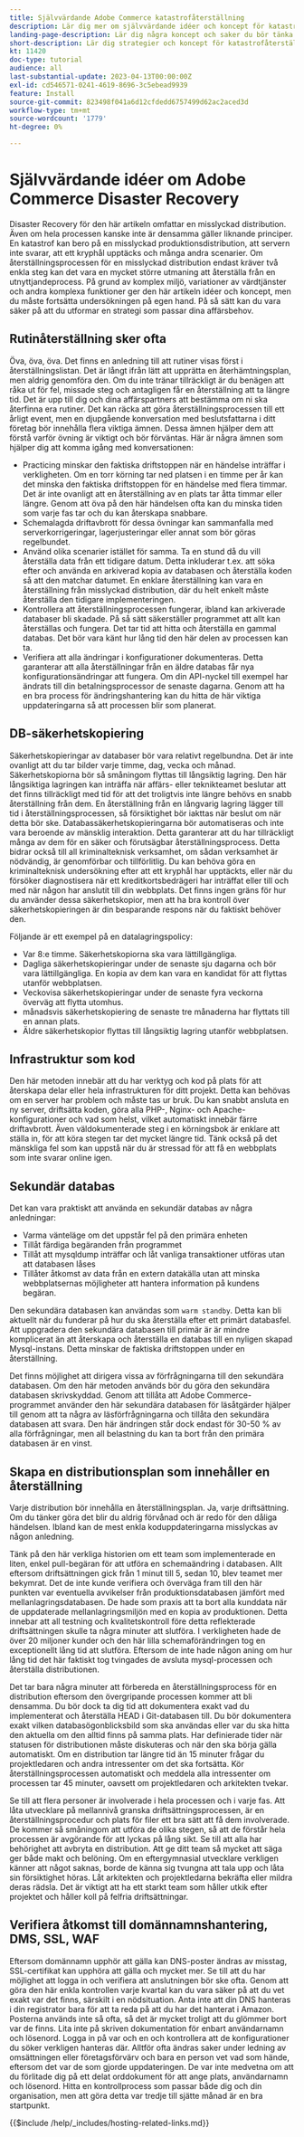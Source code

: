 ```yaml
---
title: Självvärdande Adobe Commerce katastrofåterställning
description: Lär dig mer om självvärdande idéer och koncept för katastrofåterställning och de bästa metoderna att tänka på.
landing-page-description: Lär dig några koncept och saker du bör tänka på när du är värd för Adobe Commerce på egen hand.
short-description: Lär dig strategier och koncept för katastrofåterställning för att själv vara värd för Adobe Commerce.
kt: 11420
doc-type: tutorial
audience: all
last-substantial-update: 2023-04-13T00:00:00Z
exl-id: cd546571-0241-4619-8696-3c5ebead9939
feature: Install
source-git-commit: 823498f041a6d12cfdedd6757499d62ac2aced3d
workflow-type: tm+mt
source-wordcount: '1779'
ht-degree: 0%

---
```


# Självvärdande idéer om Adobe Commerce Disaster Recovery

Disaster Recovery för den här artikeln omfattar en misslyckad distribution. Även om hela processen kanske inte är densamma gäller liknande principer. En katastrof kan bero på en misslyckad produktionsdistribution, att servern inte svarar, att ett kryphål upptäcks och många andra scenarier. Om återställningsprocessen för en misslyckad distribution endast kräver två enkla steg kan det vara en mycket större utmaning att återställa från en utnyttjandeprocess. På grund av komplex miljö, variationer av värdtjänster och andra komplexa funktioner ger den här artikeln idéer och koncept, men du måste fortsätta undersökningen på egen hand. På så sätt kan du vara säker på att du utformar en strategi som passar dina affärsbehov.

## Rutinåterställning sker ofta

Öva, öva, öva. Det finns en anledning till att rutiner visas först i återställningslistan. Det är långt ifrån lätt att upprätta en återhämtningsplan, men aldrig genomföra den. Om du inte tränar tillräckligt är du benägen att råka ut för fel, missade steg och antagligen får en återställning att ta längre tid. Det är upp till dig och dina affärspartners att bestämma om ni ska återfinna era rutiner. Det kan räcka att göra återställningsprocessen till ett årligt event, men en djupgående konversation med beslutsfattarna i ditt företag bör innehålla flera viktiga ämnen. Dessa ämnen hjälper dem att förstå varför övning är viktigt och bör förväntas. Här är några ämnen som hjälper dig att komma igång med konversationen:

* Practicing minskar den faktiska driftstoppen när en händelse inträffar i verkligheten. Om en torr körning tar ned platsen i en timme per år kan det minska den faktiska driftstoppen för en händelse med flera timmar. Det är inte ovanligt att en återställning av en plats tar åtta timmar eller längre. Genom att öva på den här händelsen ofta kan du minska tiden som varje fas tar och du kan återskapa snabbare.
* Schemalagda driftavbrott för dessa övningar kan sammanfalla med serverkorrigeringar, lagerjusteringar eller annat som bör göras regelbundet.
* Använd olika scenarier istället för samma. Ta en stund då du vill återställa data från ett tidigare datum. Detta inkluderar t.ex. att söka efter och använda en arkiverad kopia av databasen och återställa koden så att den matchar datumet. En enklare återställning kan vara en återställning från misslyckad distribution, där du helt enkelt måste återställa den tidigare implementeringen.
* Kontrollera att återställningsprocessen fungerar, ibland kan arkiverade databaser bli skadade. På så sätt säkerställer programmet att allt kan återställas och fungera. Det tar tid att hitta och återställa en gammal databas. Det bör vara känt hur lång tid den här delen av processen kan ta.
* Verifiera att alla ändringar i konfigurationer dokumenteras. Detta garanterar att alla återställningar från en äldre databas får nya konfigurationsändringar att fungera. Om din API-nyckel till exempel har ändrats till din betalningsprocessor de senaste dagarna. Genom att ha en bra process för ändringshantering kan du hitta de här viktiga uppdateringarna så att processen blir som planerat.

## DB-säkerhetskopiering

Säkerhetskopieringar av databaser bör vara relativt regelbundna. Det är inte ovanligt att du tar bilder varje timme, dag, vecka och månad. Säkerhetskopiorna bör så småningom flyttas till långsiktig lagring. Den här långsiktiga lagringen kan inträffa när affärs- eller teknikteamet beslutar att det finns tillräckligt med tid för att det troligtvis inte längre behövs en snabb återställning från dem. En återställning från en långvarig lagring lägger till tid i återställningsprocessen, så försiktighet bör iakttas när beslut om när detta bör ske. Databassäkerhetskopieringarna bör automatiseras och inte vara beroende av mänsklig interaktion. Detta garanterar att du har tillräckligt många av dem för en säker och förutsägbar återställningsprocess. Detta bidrar också till all kriminalteknisk verksamhet, om sådan verksamhet är nödvändig, är genomförbar och tillförlitlig. Du kan behöva göra en kriminalteknisk undersökning efter att ett kryphål har upptäckts, eller när du försöker diagnostisera när ett kreditkortsbedrägeri har inträffat eller till och med när någon har anslutit till din webbplats. Det finns ingen gräns för hur du använder dessa säkerhetskopior, men att ha bra kontroll över säkerhetskopieringen är din besparande respons när du faktiskt behöver den.

Följande är ett exempel på en datalagringspolicy:

* Var 8:e timme. Säkerhetskopiorna ska vara lättillgängliga.
* Dagliga säkerhetskopieringar under de senaste sju dagarna och bör vara lättillgängliga. En kopia av dem kan vara en kandidat för att flyttas utanför webbplatsen.
* Veckovisa säkerhetskopieringar under de senaste fyra veckorna överväg att flytta utomhus.
* månadsvis säkerhetskopiering de senaste tre månaderna har flyttats till en annan plats.
* Äldre säkerhetskopior flyttas till långsiktig lagring utanför webbplatsen.

## Infrastruktur som kod

Den här metoden innebär att du har verktyg och kod på plats för att återskapa delar eller hela infrastrukturen för ditt projekt. Detta kan behövas om en server har problem och måste tas ur bruk. Du kan snabbt ansluta en ny server, driftsätta koden, göra alla PHP-, Nginx- och Apache-konfigurationer och vad som helst, vilket automatiskt innebär färre driftavbrott. Även väldokumenterade steg i en körningsbok är enklare att ställa in, för att köra stegen tar det mycket längre tid. Tänk också på det mänskliga fel som kan uppstå när du är stressad för att få en webbplats som inte svarar online igen.

## Sekundär databas

Det kan vara praktiskt att använda en sekundär databas av några anledningar:

* Varma vänteläge om det uppstår fel på den primära enheten
* Tillåt färdiga begäranden från programmet
* Tillåt att mysqldump inträffar och låt vanliga transaktioner utföras utan att databasen låses
* Tillåter åtkomst av data från en extern datakälla utan att minska webbplatsernas möjligheter att hantera information på kundens begäran.

Den sekundära databasen kan användas som `warm standby`. Detta kan bli aktuellt när du funderar på hur du ska återställa efter ett primärt databasfel. Att uppgradera den sekundära databasen till primär är är mindre komplicerat än att återskapa och återställa en databas till en nyligen skapad Mysql-instans. Detta minskar de faktiska driftstoppen under en återställning.

Det finns möjlighet att dirigera vissa av förfrågningarna till den sekundära databasen. Om den här metoden används bör du göra den sekundära databasen skrivskyddad. Genom att tillåta att Adobe Commerce-programmet använder den här sekundära databasen för läsåtgärder hjälper till genom att ta några av läsförfrågningarna och tillåta den sekundära databasen att svara. Den här ändringen står dock endast för 30-50 % av alla förfrågningar, men all belastning du kan ta bort från den primära databasen är en vinst.

## Skapa en distributionsplan som innehåller en återställning

Varje distribution bör innehålla en återställningsplan. Ja, varje driftsättning. Om du tänker göra det blir du aldrig förvånad och är redo för den dåliga händelsen. Ibland kan de mest enkla koduppdateringarna misslyckas av någon anledning.

Tänk på den här verkliga historien om ett team som implementerade en liten, enkel pull-begäran för att utföra en schemaändring i databasen. Allt eftersom driftsättningen gick från 1 minut till 5, sedan 10, blev teamet mer bekymrat. Det de inte kunde verifiera och överväga fram till den här punkten var eventuella avvikelser från produktionsdatabasen jämfört med mellanlagringsdatabasen. De hade som praxis att ta bort alla kunddata när de uppdaterade mellanlagringsmiljön med en kopia av produktionen. Detta innebar att all testning och kvalitetskontroll före detta reflekterade driftsättningen skulle ta några minuter att slutföra. I verkligheten hade de över 20 miljoner kunder och den här lilla schemaförändringen tog en exceptionellt lång tid att slutföra. Eftersom de inte hade någon aning om hur lång tid det här faktiskt tog tvingades de avsluta mysql-processen och återställa distributionen.

Det tar bara några minuter att förbereda en återställningsprocess för en distribution eftersom den övergripande processen kommer att bli densamma. Du bör dock ta dig tid att dokumentera exakt vad du implementerat och återställa HEAD i Git-databasen till. Du bör dokumentera exakt vilken databasögonblicksbild som ska användas eller var du ska hitta den aktuella om den alltid finns på samma plats. Har definierade tider när statusen för distributionen måste diskuteras och när den ska börja gälla automatiskt. Om en distribution tar längre tid än 15 minuter frågar du projektledaren och andra intressenter om det ska fortsätta. Kör återställningsprocessen automatiskt och meddela alla intressenter om processen tar 45 minuter, oavsett om projektledaren och arkitekten tvekar.

Se till att flera personer är involverade i hela processen och i varje fas. Att låta utvecklare på mellannivå granska driftsättningsprocessen, är en återställningsprocedur och plats för filer ett bra sätt att få dem involverade. De kommer så småningom att utföra de olika stegen, så att de förstår hela processen är avgörande för att lyckas på lång sikt. Se till att alla har behörighet att avbryta en distribution. Att ge ditt team så mycket att säga ger både makt och belöning. Om en eftergymnasial utvecklare verkligen känner att något saknas, borde de känna sig tvungna att tala upp och låta sin försiktighet höras. Låt arkitekten och projektledarna bekräfta eller mildra deras rädsla. Det är viktigt att ha ett starkt team som håller utkik efter projektet och håller koll på felfria driftsättningar.

## Verifiera åtkomst till domännamnshantering, DMS, SSL, WAF

Eftersom domännamn upphör att gälla kan DNS-poster ändras av misstag, SSL-certifikat kan upphöra att gälla och mycket mer. Se till att du har möjlighet att logga in och verifiera att anslutningen bör ske ofta. Genom att göra den här enkla kontrollen varje kvartal kan du vara säker på att du vet exakt var det finns, särskilt i en nödsituation. Anta inte att din DNS hanteras i din registrator bara för att ta reda på att du har det hanterat i Amazon. Posterna används inte så ofta, så det är mycket troligt att du glömmer bort var de finns. Lita inte på skriven dokumentation för enbart användarnamn och lösenord. Logga in på var och en och kontrollera att de konfigurationer du söker verkligen hanteras där. Alltför ofta ändras saker under ledning av omsättningen eller företagsförvärv och bara en person vet vad som hände, eftersom det var de som gjorde uppdateringen. De var inte medvetna om att du förlitade dig på ett delat orddokument för att ange plats, användarnamn och lösenord. Hitta en kontrollprocess som passar både dig och din organisation, men att göra detta var tredje till sjätte månad är en bra startpunkt.

{{$include /help/_includes/hosting-related-links.md}}
